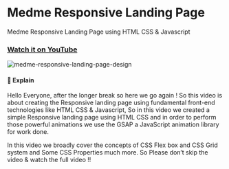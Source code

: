 # Medme Responsive Landing Page
Medme Responsive Landing Page using HTML CSS &amp; Javascript

### [Watch it on YouTube](https://youtu.be/RdCJmh_Hi5k)

![medme-responsive-landing-page-design](https://user-images.githubusercontent.com/57999016/147378276-aa5b8a1b-1afe-4cc4-ab44-13ef161b3243.png)


#### 📖 Explain 
Hello Everyone, after the longer break so here we go again !
So this video is about creating the Responsive landing page using fundamental front-end technologies like HTML CSS & Javascript, So in this video we created a simple Responsive landing page using HTML CSS and in order to perform  those powerful animations we use the GSAP a JavaScript animation library for work done.

In this video we broadly cover the concepts of CSS Flex box and CSS Grid system and Some CSS Properties much more.
So Please don’t skip the video & watch the full video !!
